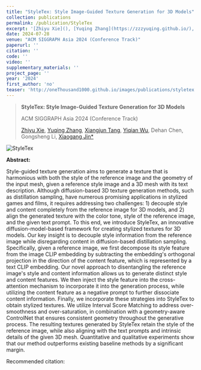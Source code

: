```yaml
---
title: "StyleTex: Style Image-Guided Texture Generation for 3D Models"
collection: publications
permalink: /publication/StyleTex
excerpt: '[Zhiyu Xie](), [Yuqing Zhang](https://zzzyuqing.github.io/),  [Xiangjun Tang](https://yuyujunjun.github.io/), **[Yiqian Wu](https://onethousandwu.com/)**, Dehan Chen, Gongsheng Li, [Xiaogang Jin*](http://www.cad.zju.edu.cn/home/jin) '
date: 2024-07-28
venue: "ACM SIGGRAPH Asia 2024 (Conference Track)"
paperurl: ''
citation: ''
code: ''
video: ''
supplementary_materials: ''
project_page: ''
year: '2024'
first_author: 'no'
teaser: 'http://oneThousand1000.github.io/images/publications/styletex.png'
---
```



> **StyleTex: Style Image-Guided Texture Generation for 3D Models**
>
> ACM SIGGRAPH Asia 2024 (Conference Track)
>
> [Zhiyu Xie](), [Yuqing Zhang](https://zzzyuqing.github.io/),  [Xiangjun Tang](https://yuyujunjun.github.io/), [Yiqian Wu](https://onethousandwu.com/), Dehan Chen, Gongsheng Li, [Xiaogang Jin*](http://www.cad.zju.edu.cn/home/jin) 

![StyleTex](http://oneThousand1000.github.io/images/publications/styletex.png)

<b>Abstract:</b>

Style-guided texture generation aims to generate a texture that is harmonious with both the style of the reference image and the geometry of the input mesh, given a reference style image and a 3D mesh with its text description.  Although diffusion-based 3D texture generation methods, such as distillation sampling, have numerous promising applications in stylized games and films, it requires addressing two challenges: 1) decouple style and content completely from the reference image for 3D models, and 2) align the generated texture with the color tone, style of the reference image, and the given text prompt. To this end, we introduce StyleTex, an innovative diffusion-model-based framework for creating stylized textures for 3D models. Our key insight is to decouple style information from the reference image while disregarding content in diffusion-based distillation sampling. Specifically, given a reference image, we first decompose its style feature from the image CLIP embedding by subtracting the embedding's orthogonal projection in the direction of the content feature, which is represented by a text CLIP embedding.  Our novel approach to disentangling the reference image's style and content information allows us to generate distinct style and content features. We then inject the style feature into the cross-attention mechanism to incorporate it into the generation process, while utilizing the content feature as a negative prompt to further dissociate content information. Finally, we incorporate these strategies into StyleTex to obtain stylized textures. We utilize Interval Score Matching to address over-smoothness and over-saturation, in combination with a geometry-aware ControlNet that ensures consistent geometry throughout the generative process. The resulting textures generated by StyleTex retain the style of the reference image, while also aligning with the text prompts and intrinsic details of the given 3D mesh. Quantitative and qualitative experiments show that our method outperforms existing baseline methods by a significant margin.




Recommended citation: 
```

```
